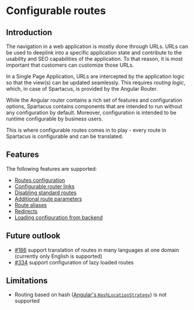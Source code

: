 # Configurable routes

## Introduction

The navigation in a web application is mostly done through URLs. URLs can be used to deeplink into a specific application state and contribute to the usability and SEO capabilities of the application. To that reason, it is most important that customers can customize those URLs.

In a Single Page Application, URLs are intercepted by the application logic so that the view(s) can be updated seamlessly. This requires *routing logic*, which, in case of Spartacus, is provided by the Angular Router.

While the Angular router contains a rich set of features and configuration options, Spartacus contains components that are intended to run without any configuration by default. Moreover, configuration is intended to be runtime configurable by business users.

This is where configurable routes comes in to play - every route in Spartacus is configurable and can be translated.

## Features

The following features are supported:

- [Routes configuration](./docs/routes-configuration.md)
- [Configurable router links](./docs/configurable-router-links.md)
- [Disabling standard routes](./docs/disabling-standard-routes.md)
- [Additional route parameters](./docs/additional-route-parameters.md)
- [Route aliases](./docs/route-aliases.md)
- [Redirects](./docs/redirects.md)
- [Loading configuration from backend](./docs/loading-configuration-from-backend.md)

## Future outlook

- [#186](https://github.com/SAP/cloud-commerce-spartacus-storefront/issues/186) support translation of routes in many languages at one domain (currently only English is supported)
- [#334](https://github.com/SAP/cloud-commerce-spartacus-storefront/issues/334) support configuration of lazy loaded routes

## Limitations

- Routing based on hash ([Angular's `HashLocationStrategy`](https://angular.io/guide/router#appendix-locationstrategy-and-browser-url-styles)) is not supported